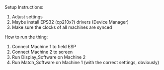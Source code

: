 

Setup Instructions:
  1. Adjust settings
  2. Maybe install EPS32 (cp210x?) drivers (Device Manager)
  3. Make sure the clocks of all machines are synced

How to run the thing:
  1. Connect Machine 1 to field ESP
  2. Connect Machine 2 to screen
  3. Run Display_Software on Machine 2
  4. Run Match_Software on Machine 1 (with the correct settings, obviously)


